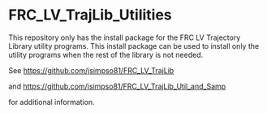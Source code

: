 # FRC_LV_TrajLib_Utilities

This repository only has the install package for the FRC LV Trajectory Library utility programs.  This install package can be used to install only the utility programs when the rest of the library is not needed.

See
https://github.com/jsimpso81/FRC_LV_TrajLib

and
https://github.com/jsimpso81/FRC_LV_TrajLib_Util_and_Samp

for additional information.
